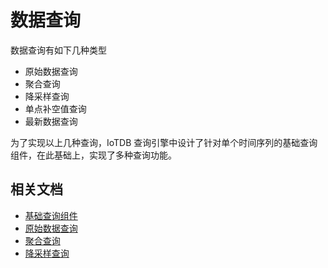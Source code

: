 <!--

    Licensed to the Apache Software Foundation (ASF) under one
    or more contributor license agreements.  See the NOTICE file
    distributed with this work for additional information
    regarding copyright ownership.  The ASF licenses this file
    to you under the Apache License, Version 2.0 (the
    "License"); you may not use this file except in compliance
    with the License.  You may obtain a copy of the License at

        http://www.apache.org/licenses/LICENSE-2.0

    Unless required by applicable law or agreed to in writing,
    software distributed under the License is distributed on an
    "AS IS" BASIS, WITHOUT WARRANTIES OR CONDITIONS OF ANY
    KIND, either express or implied.  See the License for the
    specific language governing permissions and limitations
    under the License.

-->

# 数据查询

数据查询有如下几种类型

* 原始数据查询
* 聚合查询
* 降采样查询
* 单点补空值查询
* 最新数据查询

为了实现以上几种查询，IoTDB 查询引擎中设计了针对单个时间序列的基础查询组件，在此基础上，实现了多种查询功能。

## 相关文档

* [基础查询组件](/#/SystemDesign/progress/chap5/sec2)
* [原始数据查询](/#/SystemDesign/progress/chap5/sec3)
* [聚合查询](/#/SystemDesign/progress/chap5/sec4)
* [降采样查询](/#/SystemDesign/progress/chap5/sec5)
